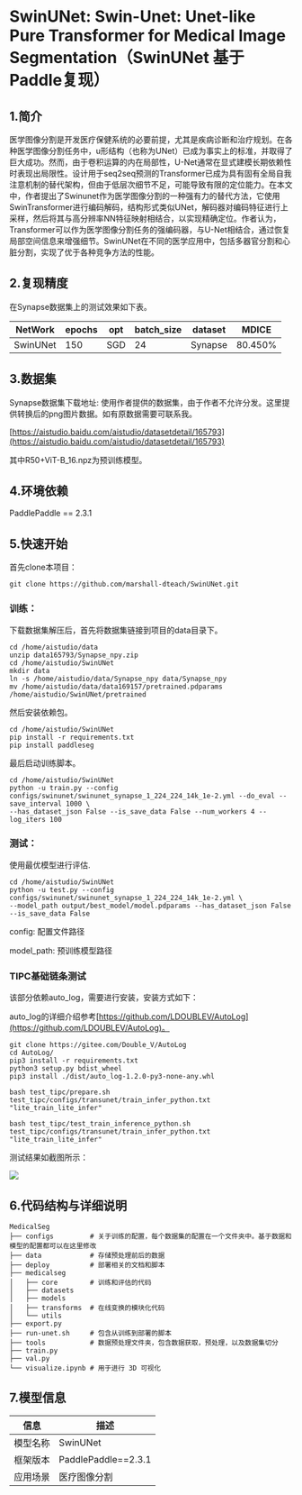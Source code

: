 # SwinUNet: Swin-Unet: Unet-like Pure Transformer for Medical Image Segmentation（SwinUNet 基于Paddle复现）
## 1.简介
医学图像分割是开发医疗保健系统的必要前提，尤其是疾病诊断和治疗规划。在各种医学图像分割任务中，u形结构（也称为UNet）已成为事实上的标准，并取得了巨大成功。然而，由于卷积运算的内在局部性，U-Net通常在显式建模长期依赖性时表现出局限性。设计用于seq2seq预测的Transformer已成为具有固有全局自我注意机制的替代架构，但由于低层次细节不足，可能导致有限的定位能力。在本文中，作者提出了Swinunet作为医学图像分割的一种强有力的替代方法，它使用SwinTransformer进行编码解码，结构形式类似UNet，解码器对编码特征进行上采样，然后将其与高分辨率NN特征映射相结合，以实现精确定位。作者认为，Transformer可以作为医学图像分割任务的强编码器，与U-Net相结合，通过恢复局部空间信息来增强细节。SwinUNet在不同的医学应用中，包括多器官分割和心脏分割，实现了优于各种竞争方法的性能。


## 2.复现精度
在Synapse数据集上的测试效果如下表。

| NetWork | epochs | opt  | batch_size | dataset | MDICE |
| --- | --- | --- | --- | --- | --- |
| SwinUNet | 150 | SGD  | 24 | Synapse | 80.450% |

## 3.数据集
Synapse数据集下载地址:
使用作者提供的数据集，由于作者不允许分发。这里提供转换后的png图片数据。如有原数据需要可联系我。

[https://aistudio.baidu.com/aistudio/datasetdetail/165793](https://aistudio.baidu.com/aistudio/datasetdetail/165793)

其中R50+ViT-B_16.npz为预训练模型。


## 4.环境依赖
PaddlePaddle == 2.3.1
## 5.快速开始

首先clone本项目：

~~~shell
git clone https://github.com/marshall-dteach/SwinUNet.git
~~~

### 训练：

下载数据集解压后，首先将数据集链接到项目的data目录下。

```shell
cd /home/aistudio/data
unzip data165793/Synapse_npy.zip
cd /home/aistudio/SwinUNet
mkdir data
ln -s /home/aistudio/data/Synapse_npy data/Synapse_npy
mv /home/aistudio/data/data169157/pretrained.pdparams /home/aistudio/SwinUNet/pretrained
```

然后安装依赖包。
```shell
cd /home/aistudio/SwinUNet
pip install -r requirements.txt
pip install paddleseg
```

最后启动训练脚本。
```shell
cd /home/aistudio/SwinUNet
python -u train.py --config configs/swinunet/swinunet_synapse_1_224_224_14k_1e-2.yml --do_eval --save_interval 1000 \
--has_dataset_json False --is_save_data False --num_workers 4 --log_iters 100

```

### 测试：

使用最优模型进行评估.

```shell
cd /home/aistudio/SwinUNet
python -u test.py --config configs/swinunet/swinunet_synapse_1_224_224_14k_1e-2.yml \
--model_path output/best_model/model.pdparams --has_dataset_json False --is_save_data False
```

config: 配置文件路径

model_path: 预训练模型路径



### TIPC基础链条测试

该部分依赖auto_log，需要进行安装，安装方式如下：

auto_log的详细介绍参考[https://github.com/LDOUBLEV/AutoLog](https://github.com/LDOUBLEV/AutoLog)。

```shell
git clone https://gitee.com/Double_V/AutoLog
cd AutoLog/
pip3 install -r requirements.txt
python3 setup.py bdist_wheel
pip3 install ./dist/auto_log-1.2.0-py3-none-any.whl
```


```shell
bash test_tipc/prepare.sh test_tipc/configs/transunet/train_infer_python.txt "lite_train_lite_infer"

bash test_tipc/test_train_inference_python.sh test_tipc/configs/transunet/train_infer_python.txt "lite_train_lite_infer"
```

测试结果如截图所示：

<img src=./contrib/MedicalSeg/test_tipc/data/tipc_result.png></img>


## 6.代码结构与详细说明
```shell
MedicalSeg
├── configs         # 关于训练的配置，每个数据集的配置在一个文件夹中。基于数据和模型的配置都可以在这里修改
├── data            # 存储预处理前后的数据
├── deploy          # 部署相关的文档和脚本
├── medicalseg  
│   ├── core        # 训练和评估的代码
│   ├── datasets  
│   ├── models  
│   ├── transforms  # 在线变换的模块化代码
│   └── utils  
├── export.py
├── run-unet.sh     # 包含从训练到部署的脚本
├── tools           # 数据预处理文件夹，包含数据获取，预处理，以及数据集切分
├── train.py
├── val.py
└── visualize.ipynb # 用于进行 3D 可视化
```

## 7.模型信息

| 信息 | 描述 |
| --- | --- |
|模型名称| SwinUNet |
|框架版本| PaddlePaddle==2.3.1|
|应用场景| 医疗图像分割 |

